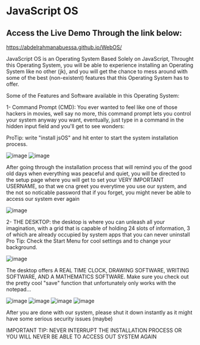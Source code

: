 # JavaScript OS
## Access the Live Demo Through the link below:
https://abdelrahmanabuessa.github.io/WebOS/

JavaScript OS is an Operating System Based Solely on JavaScript, Throught this Operating System, you will be able to experience installing an Operating System like no other (jk),
and you will get the chance to mess around with some of the best (non-existent) features that this Operating System has to offer.

Some of the Features and Software available in this Operating System:

1- Command Prompt (CMD): You ever wanted to feel like one of those hackers in movies, well say no more, this command prompt lets you control your system anyway you want, eventually, just 
type in a command in the hidden input field and you'll get to see wonders:

ProTip: write "install jsOS" and hit enter to start the system installation process.

![image](https://github.com/user-attachments/assets/5bf0cb69-6e6d-46a5-a5b1-22ed36b43c74)
![image](https://github.com/user-attachments/assets/54137e67-8f45-4a01-be90-d19d1c9d1cf2)

After going through the installation process that will remind you of the good old days when everything was peaceful and quiet, you will be directed to the setup page where you will get 
to set your VERY IMPORTANT USERNAME, so that we cna greet you everytime you use our system, and the not so noticable password that if you forget, you might never be able to access our system ever again

![image](https://github.com/user-attachments/assets/906e2117-be64-4cb3-bc96-348ffd31e45c)


2- THE DESKTOP:
the desktop is where you can unleash all your imagination, with a grid that is capable of holding 24 slots of information, 3 of which are already occupied by system apps that you can never uninstall
Pro Tip: Check the Start Menu for cool settings and to change your background.

![image](https://github.com/user-attachments/assets/29bfbbf2-3931-4f8c-ac7d-6fd231cbbad0)

The desktop offers A REAL TIME CLOCK, DRAWING SOFTWARE, WRITING SOFTWARE, AND A MATHEMATICS SOFTWARE.
Make sure you check out the pretty cool "save" function that unfortunately only works with the notepad...

![image](https://github.com/user-attachments/assets/60db7098-67a2-434e-99d5-5d1e428a1786)
![image](https://github.com/user-attachments/assets/992868d4-6f8b-451b-9f46-7b1106586d59)
![image](https://github.com/user-attachments/assets/069663d6-f7c3-4d9b-8ca4-3cd88c2c6db0)
![image](https://github.com/user-attachments/assets/29e64108-cb8b-4ca0-98ce-df2f2533d587)

After you are done with our system, please shut it down instantly as it might have some serious security issues (maybe)

IMPORTANT TIP: NEVER INTERRUPT THE INSTALLATION PROCESS OR YOU WILL NEVER BE ABLE TO ACCESS OUT SYSTEM AGAIN
